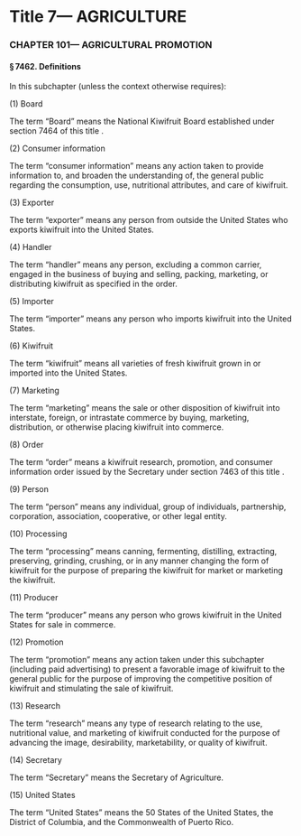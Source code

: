
# Title 7— AGRICULTURE
### CHAPTER 101— AGRICULTURAL PROMOTION
#### § 7462. Definitions

In this subchapter (unless the context otherwise requires):

(1) Board

The term “Board” means the National Kiwifruit Board established under section 7464 of this title .

(2) Consumer information

The term “consumer information” means any action taken to provide information to, and broaden the understanding of, the general public regarding the consumption, use, nutritional attributes, and care of kiwifruit.

(3) Exporter

The term “exporter” means any person from outside the United States who exports kiwifruit into the United States.

(4) Handler

The term “handler” means any person, excluding a common carrier, engaged in the business of buying and selling, packing, marketing, or distributing kiwifruit as specified in the order.

(5) Importer

The term “importer” means any person who imports kiwifruit into the United States.

(6) Kiwifruit

The term “kiwifruit” means all varieties of fresh kiwifruit grown in or imported into the United States.

(7) Marketing

The term “marketing” means the sale or other disposition of kiwifruit into interstate, foreign, or intrastate commerce by buying, marketing, distribution, or otherwise placing kiwifruit into commerce.

(8) Order

The term “order” means a kiwifruit research, promotion, and consumer information order issued by the Secretary under section 7463 of this title .

(9) Person

The term “person” means any individual, group of individuals, partnership, corporation, association, cooperative, or other legal entity.

(10) Processing

The term “processing” means canning, fermenting, distilling, extracting, preserving, grinding, crushing, or in any manner changing the form of kiwifruit for the purpose of preparing the kiwifruit for market or marketing the kiwifruit.

(11) Producer

The term “producer” means any person who grows kiwifruit in the United States for sale in commerce.

(12) Promotion

The term “promotion” means any action taken under this subchapter (including paid advertising) to present a favorable image of kiwifruit to the general public for the purpose of improving the competitive position of kiwifruit and stimulating the sale of kiwifruit.

(13) Research

The term “research” means any type of research relating to the use, nutritional value, and marketing of kiwifruit conducted for the purpose of advancing the image, desirability, marketability, or quality of kiwifruit.

(14) Secretary

The term “Secretary” means the Secretary of Agriculture.

(15) United States

The term “United States” means the 50 States of the United States, the District of Columbia, and the Commonwealth of Puerto Rico.
